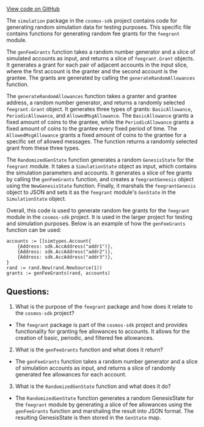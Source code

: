 [View code on GitHub](https://github.com/cosmos/cosmos-sdk.git/x/feegrant/simulation/genesis.go)

The `simulation` package in the `cosmos-sdk` project contains code for generating random simulation data for testing purposes. This specific file contains functions for generating random fee grants for the `feegrant` module. 

The `genFeeGrants` function takes a random number generator and a slice of simulated accounts as input, and returns a slice of `feegrant.Grant` objects. It generates a grant for each pair of adjacent accounts in the input slice, where the first account is the granter and the second account is the grantee. The grants are generated by calling the `generateRandomAllowances` function.

The `generateRandomAllowances` function takes a granter and grantee address, a random number generator, and returns a randomly selected `feegrant.Grant` object. It generates three types of grants: `BasicAllowance`, `PeriodicAllowance`, and `AllowedMsgAllowance`. The `BasicAllowance` grants a fixed amount of coins to the grantee, while the `PeriodicAllowance` grants a fixed amount of coins to the grantee every fixed period of time. The `AllowedMsgAllowance` grants a fixed amount of coins to the grantee for a specific set of allowed messages. The function returns a randomly selected grant from these three types.

The `RandomizedGenState` function generates a random `GenesisState` for the `feegrant` module. It takes a `SimulationState` object as input, which contains the simulation parameters and accounts. It generates a slice of fee grants by calling the `genFeeGrants` function, and creates a `feegrantGenesis` object using the `NewGenesisState` function. Finally, it marshals the `feegrantGenesis` object to JSON and sets it as the `feegrant` module's `GenState` in the `SimulationState` object.

Overall, this code is used to generate random fee grants for the `feegrant` module in the `cosmos-sdk` project. It is used in the larger project for testing and simulation purposes. Below is an example of how the `genFeeGrants` function can be used:

```
accounts := []simtypes.Account{
    {Address: sdk.AccAddress("addr1")},
    {Address: sdk.AccAddress("addr2")},
    {Address: sdk.AccAddress("addr3")},
}
rand := rand.New(rand.NewSource(1))
grants := genFeeGrants(rand, accounts)
```
## Questions: 
 1. What is the purpose of the `feegrant` package and how does it relate to the `cosmos-sdk` project?
- The `feegrant` package is part of the `cosmos-sdk` project and provides functionality for granting fee allowances to accounts. It allows for the creation of basic, periodic, and filtered fee allowances.

2. What is the `genFeeGrants` function and what does it return?
- The `genFeeGrants` function takes a random number generator and a slice of simulation accounts as input, and returns a slice of randomly generated fee allowances for each account.

3. What is the `RandomizedGenState` function and what does it do?
- The `RandomizedGenState` function generates a random GenesisState for the `feegrant` module by generating a slice of fee allowances using the `genFeeGrants` function and marshaling the result into JSON format. The resulting GenesisState is then stored in the `GenState` map.